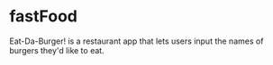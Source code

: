 # fastFood
Eat-Da-Burger! is a restaurant app that lets users input the names of burgers they'd like to eat.
